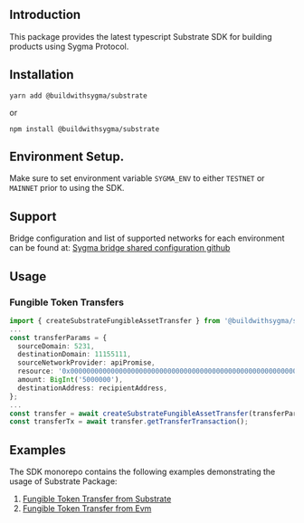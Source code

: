 ## Introduction

This package provides the latest typescript Substrate SDK for building products using Sygma Protocol.

## Installation

```
yarn add @buildwithsygma/substrate
```

or

```
npm install @buildwithsygma/substrate
```

## Environment Setup.

Make sure to set environment variable `SYGMA_ENV` to either `TESTNET` or `MAINNET` prior to using the SDK.

## Support

Bridge configuration and list of supported networks for each environment can be found at: [Sygma bridge shared configuration github](https://github.com/sygmaprotocol/sygma-shared-configuration)

## Usage

### Fungible Token Transfers

```typescript
import { createSubstrateFungibleAssetTransfer } from '@buildwithsygma/substrate';
...
const transferParams = {
  sourceDomain: 5231,
  destinationDomain: 11155111,
  sourceNetworkProvider: apiPromise,
  resource: '0x0000000000000000000000000000000000000000000000000000000000001100',
  amount: BigInt('5000000'),
  destinationAddress: recipientAddress,
};
...
const transfer = await createSubstrateFungibleAssetTransfer(transferParams);
const transferTx = await transfer.getTransferTransaction();
```

## Examples

The SDK monorepo contains the following examples demonstrating the usage of Substrate Package:

1. [Fungible Token Transfer from Substrate](https://github.com/sygmaprotocol/sygma-sdk/tree/main/examples/substrate-to-evm-fungible-transfer)
2. [Fungible Token Transfer from Evm](https://github.com/sygmaprotocol/sygma-sdk/tree/main/examples/evm-to-substrate-fungible-transfer)
